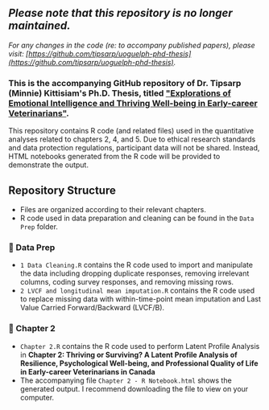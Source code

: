 ## *Please note that this repository is no longer maintained.*
*For any changes in the code (re: to accompany published papers), please visit: [https://github.com/tipsarp/uoguelph-phd-thesis](https://github.com/tipsarp/uoguelph-phd-thesis).*

### This is the accompanying GitHub repository of Dr. Tipsarp (Minnie) Kittisiam's Ph.D. Thesis, titled ["Explorations of Emotional Intelligence and Thriving Well-being in Early-career Veterinarians"](https://hdl.handle.net/10214/29012).

This repository contains R code (and related files) used in the quantitative analyses related to chapters 2, 4, and 5. 
Due to ethical research standards and data protection regulations, participant data will not be shared.
Instead, HTML notebooks generated from the R code will be provided to demonstrate the output.

## Repository Structure
- Files are organized according to their relevant chapters. 
- R code used in data preparation and cleaning can be found in the `Data Prep` folder.

### 📁 Data Prep
- `1 Data Cleaning.R` contains the R code used to import and manipulate the data including dropping duplicate responses, removing irrelevant columns, coding survey responses, and removing missing rows.
- `2 LVCF and longitudinal mean imputation.R` contains the R code used to replace missing data with within-time-point mean imputation and Last Value Carried Forward/Backward (LVCF/B).
### 📁 Chapter 2
- `Chapter 2.R` contains the R code used to perform Latent Profile Analysis in **Chapter 2: Thriving or Surviving? A Latent Profile Analysis of Resilience, Psychological Well-being, and Professional Quality of Life in Early-career Veterinarians in Canada**
- The accompanying file `Chapter 2 - R Notebook.html` shows the generated output. I recommend downloading the file to view on your computer.
